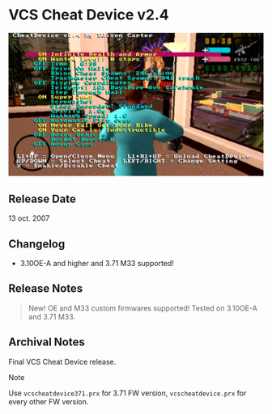 # VCS Cheat Device v2.4

![1 CD v2.4](<../../../Pictures/VCS/VCS CD v2.4.png>)

## Release Date
13 oct. 2007

## Changelog
 - 3.10OE-A and higher and 3.71 M33 supported!

## Release Notes
> New! OE and M33 custom firmwares supported! Tested on 3.10OE-A and 3.71 M33.

## Archival Notes
Final VCS Cheat Device release.

> [!NOTE]
> Use `vcscheatdevice371.prx` for 3.71 FW version, `vcscheatdevice.prx` for every other FW version.